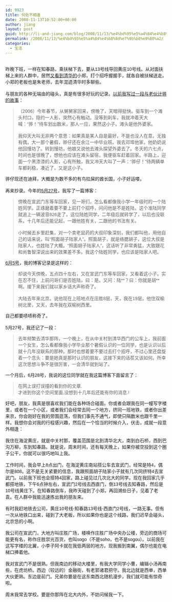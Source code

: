 ```yaml
---
id: 9923
title: 何处不相逢
date: 2008-11-13T10:52:00+00:00
author: jiang
layout: post
guid: http://li-and-jiang.com/blog/2008/11/13/%e4%bd%95%e5%a4%84%e4%b8%8d%e7%9b%b8%e9%80%a2/
permalink: /2008/11/13/%e4%bd%95%e5%a4%84%e4%b8%8d%e7%9b%b8%e9%80%a2/
categories:
  - 生活
---
```

<div>
  <font face="Arial"></font> 
</div>

<div>
  <font face="Arial">昨晚下班，一样在知春路，乘扶梯下去，要从13号线导回黄庄10号线。从对面扶梯上来的人群中，居然<a href="http://panshanghu.spaces.live.com/blog/cns!48FF0CB3CA580A89!2060.entry">又看到清华的</a>小郑，打个招呼握握手，就各自被扶梯送走。小郑的老板也是朱老师，去年混迹清华时多聊些。</font>
</div>

<div>
   
</div>

<div>
  <font face="Arial">与朋友的各种无端由的碰头，真是有很多好玩的记录。<a href="http://panshanghu.spaces.live.com/blog/cns!48FF0CB3CA580A89!387.entry">以前我写过一段与老伙计骅的故事</a>：</font>
</div>

<blockquote dir="ltr" style="margin-right:0px">
  <div align="left">
    <font face="Arial">（2006）今年春节，从舅舅家回来，傍晚了，天暗得挺快。驱车到一个滩头村口，隐约一人影，突然心有触动。没等到刹车，我就冲着天大喊：“骅！”待车划出数米，那人一应，果然这小子。滩头是他外婆家。</font>
  </div>
  
  <div align="left">
     
  </div>
  
  <div align="left">
    <font face="Arial">我仰天大叫无非两个意思：如果真是某人自是最好，不是也没人在意。无独有偶，大一那个暑假，骅仔还在余江一中毕业班。我去邓埠他家，他奶奶说他回慢坊了。转到慢坊，他娘又说他去滩头探望外婆去了。冬天的六七点，时间也是很晚了，想他也应该在滩头留宿，我便驱车赶着回家。半路上，迎面一个黑漆漆的人影，心有所触，我又冲天大叫了一声：“骅仔！”待两辆单车都刹稳，凑近了，又是这小子。</font>
  </div>
</blockquote>

<div>
  <font face="Arial">骅仔现还在迪拜，大概是为数不多的有鸟拉屎的酋长国，小子好运喽。</font>
</div>

<div>
   
</div>

<div>
  <font face="Arial">再来抄录。今年的<a href="http://panshanghu.spaces.live.com/blog/cns!48FF0CB3CA580A89!1717.entry">5月27号</a>，我写了一篇博客：</font>
</div>

<blockquote dir="ltr" style="margin-right:0px">
  <div>
    <font face="Arial">傍晚在宣武门东等车回家，见一哥们，怎么看都像我小学一年级时的一个陆姓同学。正琢磨着要不要上前打个招呼，问问他是不是姓陆，这个准陆同学就追上一辆波音826走了。这位陆姓同学，二年级后就转学了，以后也没联系，十几年后还能记起，一跟他姓有关，二跟他的书法有关。</font>
  </div>
  
  <div>
     
  </div>
  
  <div>
    <font face="Arial">小时候去乡里赶集，对一个卖老鼠药的大叔印象深刻，我们都叫他，用他自己的话来说，叫“照面胡子陆家人”。照面胡子，就是络腮胡子，这位大叔是陆家人，也姓陆了大概。“照面胡子陆家人”，这话听了非常勇猛，大致跟花和尚鲁智深说出来的效果差不多。我这个陆姓同学，也应该是陆家人吧。<br /> </font>
  </div>
</blockquote>

<div>
  <font face="Arial"><a href="http://panshanghu.spaces.live.com/blog/cns!48FF0CB3CA580A89!1727.entry">6月5号</a>，我的博客记录是这样的：</font>
</div>

<blockquote dir="ltr" style="margin-right:0px">
  <div>
    <font face="Arial">却说今天傍晚，五点四十左右，又在宣武门东等车回家，又看着这小子。实在忍不住，上前问哥们是否姓陆，曰：是。又问：陆**？曰：你就是胡**啊。接下来我们就以家乡话大声称奇了。</font>
  </div>
  
  <div>
     
  </div>
  
  <div>
    <font face="Arial">大陆去年来北京。说他现在上班地点在庄胜8层，天，我在19层。他住双榆树北里，又天，去年我在双榆树西里。</font>
  </div>
</blockquote>

<div>
  <font face="Arial">自己都要啧啧称奇了。</font>
</div>

<div>
  <font face="Arial" size="2"></font> 
</div>

<div>
  <font face="Arial">5月27号，我还记了一段：</font>
</div>

<blockquote dir="ltr" style="margin-right:0px">
  <div>
    <font face="Arial">去年频繁去清华那阵，一个晚上，在从中关村到清华西门的公车上，我前面一个女生，怎么看都像我小学毕业那个暑假认识的一位同学，也是认识以后就十几年没联系的那种。那时也想着要不要过去打个招呼，不过心里还盘旋着一个念头：要是她真是那时认识的朋友，这接下来的话茬又该如何。所幸这次思想斗争不是很厉害，一会清华就到站了。</font>
  </div>
</blockquote>

<div>
  <font face="Arial">一个月后，6月28号，我说的这位同学就在我这篇博客下面留言了：</font>
</div>

<blockquote dir="ltr" style="margin-right:0px">
  <div>
    <font face="Arial">在网上误打误撞的看到你的文章.<br />才进到你这个空间里面,没想到十几年后还能有你的消息.!</font>
  </div>
</blockquote>

<font face="Arial"></p> 

<div>
  好吧，朋友，我真是很喜欢我们能在各种场合碰面。你或者会跟我在同一幢写字楼里，或者在一个小区，或者我们会经常去同一个地方，挤同一班地铁，或者你出差来京，你会刚好在我的旁围逛荡，但我们事先不通气，即使只隔数米也跟千里一样。我想你会对我的行程感兴趣，然后在一个恰当的时候介入，伏击，成就一段意外相逢：
</div>

<div>
   
</div>

<div>
  我住在海淀黄庄，就是中关村那，覆盖范围是北到清华北大，南到白石桥，西到巴沟万柳，东到知春路。就是说，周末时间，还有每天晚上，如果你被空投到这个圈子公干，你就可以很巧地叫上我。
</div>

<div>
   
</div>

<div>
  工作时间，我会早上8点出门，在海淀黄庄南站搭公车去宣武门，经常是特4，偶尔是808。这不是无关紧要的信息，我跟照面胡子陆家小子就有几次同挤特4去宣武门。以前我下班也会搭特4回家，路上碰见过几次北大的同学。现在我回家几乎都搭地铁，下午6点钟左右，宣武门2号线去西直门，倒13号线去知春路，然后是10号线黄庄下。在知春路倒车，我昨天碰到了小郑，再回溯些日子，见着了老袁。在人群中我能迅速拣出我的朋友来。
</div>

<div>
   
</div>

<div>
  有时我赶地铁去公司，黄庄10号线-知春路13号线-西直门2号线，一路无事。但有一次从地铁口出来，碰到了大老板，所以如果你也是这个线路，我们迟早会碰头，北京恁的小啊。
</div>

<div>
   
</div>

<div>
  我公司在宣武门，大地方叫庄胜广场，楼唤作庄胜广场中央办公楼，旁边的商场可能更有名，称作庄胜崇光百货，也叫sogo（不是soho，也不是sogou）。以前我在这写字楼的北翼，小李子阿卡就在我低两层的地方。现我搬到南翼，偶尔也能在电梯口捧着他。
</div>

<div>
   
</div>

<div>
  我对宣武门不是很熟。但我南边的移动大楼里，有我大学同学小曹，编辑小汤再南些，在虎坊桥。西边（较远的）金融街，有老郭诸君把守。我北边就是西单，西单大伙更熟。东边是前门。兄弟你要是在这东南西北随机漫步，我们就可能有惊奇啦。
</div>

<div>
   
</div>

<div>
  周末我常去学校。要是你那阵在北大内外，不妨问候我一下。
</div>

<p>
  </font>
</p>